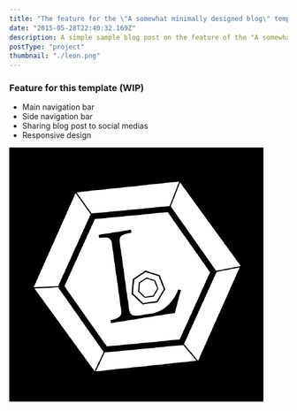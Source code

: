 ```yaml
---
title: "The feature for the \"A somewhat minimally designed blog\" template Test"
date: "2015-05-28T22:40:32.169Z"
description: A simple sample blog post on the feature of the "A somewhat minimally designed blog" template
postType: "project"
thumbnail: "./leon.png"
---
```


### Feature for this template (WIP)
 - Main navigation bar
 - Side navigation bar
 - Sharing blog post to social medias
 - Responsive design


![test](./leon.png)